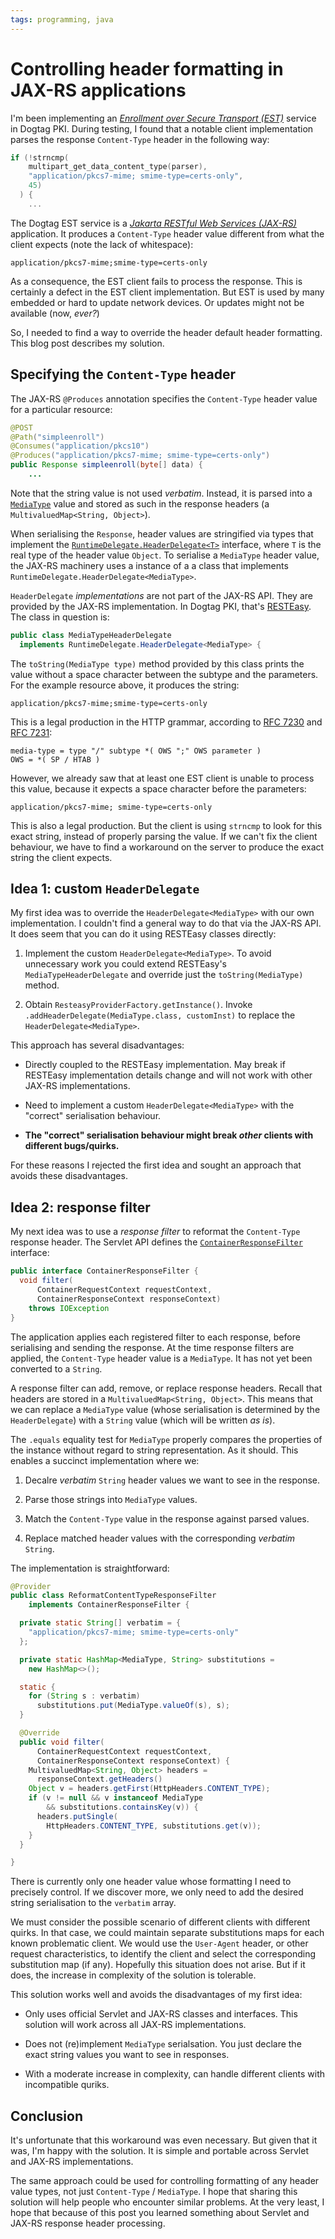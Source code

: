 ```yaml
---
tags: programming, java
---
```


# Controlling header formatting in JAX-RS applications

I'm been implementing an [*Enrollment over Secure Transport
(EST)*][RFC 7030] service in Dogtag PKI.  During testing, I found
that a notable client implementation parses the response
`Content-Type` header in the following way:

```c
if (!strncmp(
    multipart_get_data_content_type(parser),
    "application/pkcs7-mime; smime-type=certs-only",
    45)
  ) {
    ...
```

The Dogtag EST service is a [*Jakarta RESTful Web Services
(JAX-RS)*][JAX-RS] application.  It produces a `Content-Type` header
value different from what the client expects (note the lack of
whitespace):

```
application/pkcs7-mime;smime-type=certs-only
```

[JAX-RS]: https://projects.eclipse.org/projects/ee4j.rest
[RFC 7030]: https://www.rfc-editor.org/rfc/rfc7030

As a consequence, the EST client fails to process the response.
This is certainly a defect in the EST client implementation.  But
EST is used by many embedded or hard to update network devices.  Or
updates might not be available (now, *ever?*)

So, I needed to find a way to override the header default header
formatting.  This blog post describes my solution.


## Specifying the `Content-Type` header

The JAX-RS `@Produces` annotation specifies the `Content-Type`
header value for a particular resource:

```java
@POST
@Path("simpleenroll")
@Consumes("application/pkcs10")
@Produces("application/pkcs7-mime; smime-type=certs-only")
public Response simpleenroll(byte[] data) {
    ...
```

Note that the string value is not used *verbatim*.  Instead, it is
parsed into a [`MediaType`][MediaType] value and stored as such in
the response headers (a `MultivaluedMap<String, Object>`).

When serialising the `Response`, header values are stringified via
types that implement the
[`RuntimeDelegate.HeaderDelegate<T>`][HeaderDelegate] interface,
where `T` is the real type of the header value `Object`.  To
serialise a `MediaType` header value, the JAX-RS machinery uses a
instance of a a class that implements
`RuntimeDelegate.HeaderDelegate<MediaType>`.

`HeaderDelegate` *implementations* are not part of the JAX-RS API.
They are provided by the JAX-RS implementation.  In Dogtag PKI,
that's [RESTEasy][].  The class in question is:

[MediaType]: https://docs.oracle.com/javaee/7/api/javax/ws/rs/core/MediaType.html
[HeaderDelegate]: https://docs.oracle.com/javaee/7/api/javax/ws/rs/ext/RuntimeDelegate.HeaderDelegate.html
[RESTEasy]: https://resteasy.dev/

```java
public class MediaTypeHeaderDelegate
  implements RuntimeDelegate.HeaderDelegate<MediaType> {
```

The `toString(MediaType type)` method provided by this class prints
the value without a space character between the subtype and the
parameters.  For the example resource above, it produces the string:

```
application/pkcs7-mime;smime-type=certs-only
```

This is a legal production in the HTTP grammar, according to [RFC
7230][] and [RFC 7231][]:

```
media-type = type "/" subtype *( OWS ";" OWS parameter )
OWS = *( SP / HTAB )
```

[RFC 7230]: https://www.rfc-editor.org/rfc/rfc7230#section-3.2.3
[RFC 7231]: https://www.rfc-editor.org/rfc/rfc7231#section-3.1.1.1

However, we already saw that at least one EST client is unable to
process this value, because it expects a space character before the
parameters:

```
application/pkcs7-mime; smime-type=certs-only
```

This is also a legal production.  But the client is using `strncmp`
to look for this exact string, instead of properly parsing the
value.  If we can't fix the client behaviour, we have to find a
workaround on the server to produce the exact string the client
expects.

## Idea 1: custom `HeaderDelegate`

My first idea was to override the `HeaderDelegate<MediaType>` with
our own implementation.  I couldn't find a general way to do that
via the JAX-RS API.  It does seem that you can do it using RESTEasy
classes directly:

1. Implement the custom `HeaderDelegate<MediaType>`.  To avoid
   unnecessary work you could extend RESTEasy's
   `MediaTypeHeaderDelegate` and override just the
   `toString(MediaType)` method.

2. Obtain `ResteasyProviderFactory.getInstance()`.  Invoke
   `.addHeaderDelegate(MediaType.class, customInst)` to replace the
   `HeaderDelegate<MediaType>`.

This approach has several disadvantages:

- Directly coupled to the RESTEasy implementation.  May break if
  RESTEasy implementation details change and will not work with
  other JAX-RS implementations.

- Need to implement a custom `HeaderDelegate<MediaType>` with the
  "correct" serialisation behaviour.

- **The "correct" serialisation behaviour might break *other* clients
  with different bugs/quirks.**

For these reasons I rejected the first idea and sought an approach
that avoids these disadvantages.

## Idea 2: response filter

My next idea was to use a *response filter* to reformat the
`Content-Type` response header.  The Servlet API defines the
[`ContainerResponseFilter`][ContainerResponseFilter] interface:

```java
public interface ContainerResponseFilter {
  void filter(
      ContainerRequestContext requestContext,
      ContainerResponseContext responseContext)
    throws IOException
}
```

[ContainerResponseFilter]: https://docs.oracle.com/javaee/7/api/javax/ws/rs/container/ContainerResponseFilter.html

The application applies each registered filter to each response,
before serialising and sending the response.  At the time response
filters are applied, the `Content-Type` header value is a
`MediaType`.  It has not yet been converted to a `String`.

A response filter can add, remove, or replace response headers.
Recall that headers are stored in a `MultivaluedMap<String,
Object>`.  This means that we can replace a `MediaType` value (whose
serialisation is determined by the `HeaderDelegate`) with a `String`
value (which will be written *as is*).

The `.equals` equality test for `MediaType` properly compares the
properties of the instance without regard to string representation.
As it should.  This enables a succinct implementation where we:

1. Decalre *verbatim* `String` header values we want to see in the
   response.

2. Parse those strings into `MediaType` values.

3. Match the `Content-Type` value in the response against parsed
   values.

4. Replace matched header values with the corresponding *verbatim*
   `String`.

The implementation is straightforward:

```java
@Provider
public class ReformatContentTypeResponseFilter
    implements ContainerResponseFilter {

  private static String[] verbatim = {
    "application/pkcs7-mime; smime-type=certs-only"
  };

  private static HashMap<MediaType, String> substitutions =
    new HashMap<>();

  static {
    for (String s : verbatim)
      substitutions.put(MediaType.valueOf(s), s);
  }

  @Override
  public void filter(
      ContainerRequestContext requestContext,
      ContainerResponseContext responseContext) {
    MultivaluedMap<String, Object> headers =
      responseContext.getHeaders()
    Object v = headers.getFirst(HttpHeaders.CONTENT_TYPE);
    if (v != null && v instanceof MediaType
        && substitutions.containsKey(v)) {
      headers.putSingle(
        HttpHeaders.CONTENT_TYPE, substitutions.get(v));
    }
  }

}
```

There is currently only one header value whose formatting I need to
precisely control.  If we discover more, we only need to add the
desired string serialisation to the `verbatim` array.

We must consider the possible scenario of different clients with
different quirks.  In that case, we could maintain separate
substitutions maps for each known problematic client.  We would use
the `User-Agent` header, or other request characteristics, to
identify the client and select the corresponding substitution map
(if any).  Hopefully this situation does not arise.  But if it does,
the increase in complexity of the solution is tolerable.

This solution works well and avoids the disadvantages of my first
idea:

- Only uses official Servlet and JAX-RS classes and interfaces.
  This solution will work across all JAX-RS implementations.

- Does not (re)implement `MediaType` serialsation.  You just declare
  the exact string values you want to see in responses.

- With a moderate increase in complexity, can handle different
  clients with incompatible quriks.

## Conclusion

It's unfortunate that this workaround was even necessary.  But given
that it was, I'm happy with the solution.  It is simple and portable
across Servlet and JAX-RS implementations.

The same approach could be used for controlling formatting of any
header value types, not just `Content-Type` / `MediaType`.  I hope
that sharing this solution will help people who encounter similar
problems.  At the very least, I hope that because of this post you
learned something about Servlet and JAX-RS response header
processing.
